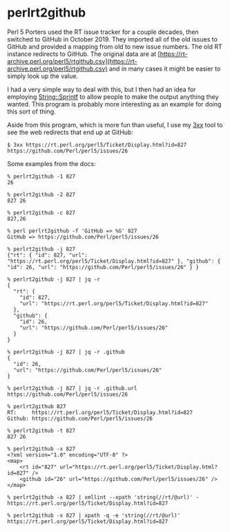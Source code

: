 # perlrt2github

Perl 5 Porters used the RT issue tracker for a couple decades, then
switched to GitHub in October 2019. They imported all of the old
issues to GitHub and provided a mapping from old to new issue numbers.
The old RT instance redirects to GitHub. The original data are at 
[https://rt-archive.perl.org/perl5/rtgithub.csv](https://rt-archive.perl.org/perl5/rtgithub.csv)
and in many cases it might be easier to simply look up the value.

I had a very simple way to deal with this, but I then had an idea 
for employing [String::Sprintf](https://metacpan.org/pod/String::Sprintf) 
to allow people to make the output anything they wanted. This program 
is probably more interesting as an example for doing this sort
of thing.

Aside from this program, which is more fun than useful, I use my
[3xx](https://github.com/briandfoy/3xx) tool to see the web redirects 
that end up at GitHub:

    $ 3xx https://rt.perl.org/perl5/Ticket/Display.html?id=827
    https://github.com/Perl/perl5/issues/26
    
Some examples from the docs:

	% perlrt2github -1 827
	26

	% perlrt2github -2 827
	827	26

	% perlrt2github -c 827
	827,26

	% perl perlrt2github -f 'GitHub => %G' 827
	GitHub => https://github.com/Perl/perl5/issues/26

	% perlrt2github -j 827
	{"rt": { "id": 827, "url": "https://rt.perl.org/perl5/Ticket/Display.html?id=827" }, "github": { "id": 26, "url": "https://github.com/Perl/perl5/issues/26" } }

	% perlrt2github -j 827 | jq -r
	{
	  "rt": {
		"id": 827,
		"url": "https://rt.perl.org/perl5/Ticket/Display.html?id=827"
	  },
	  "github": {
		"id": 26,
		"url": "https://github.com/Perl/perl5/issues/26"
	  }
	}

	% perlrt2github -j 827 | jq -r .github
	{
	  "id": 26,
	  "url": "https://github.com/Perl/perl5/issues/26"
	}

	% perlrt2github -j 827 | jq -r .github.url
	https://github.com/Perl/perl5/issues/26

	% perlrt2github 827
	RT:     https://rt.perl.org/perl5/Ticket/Display.html?id=827
	Github: https://github.com/Perl/perl5/issues/26

	% perlrt2github -t 827
	827	26

	% perlrt2github -x 827
	<?xml version="1.0" encoding="UTF-8" ?>
	<map>
		<rt id="827" url="https://rt.perl.org/perl5/Ticket/Display.html?id=827" />
		<github id="26" url="https://github.com/Perl/perl5/issues/26" />
	</map>

	% perlrt2github -x 827 | xmllint --xpath 'string(//rt/@url)' -
	https://rt.perl.org/perl5/Ticket/Display.html?id=827

	% perlrt2github -x 827 | xpath -q -e 'string(//rt/@url)'
	https://rt.perl.org/perl5/Ticket/Display.html?id=827
